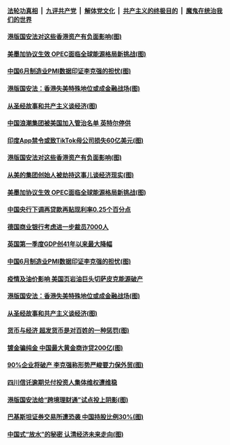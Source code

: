 ####  [法轮功真相](../../../../basic/blob/master/README.md?t=07020802) &nbsp;|&nbsp; [九评共产党](../../../../9ping.md/blob/master/README.md?t=07020802) &nbsp;|&nbsp; [解体党文化](../../../../jtdwh.md/blob/master/README.md?t=07020802)  &nbsp;|&nbsp; [共产主义的终极目的](../../../../gczydzjmd.md/blob/master/README.md?t=07020802) &nbsp;|&nbsp; [魔鬼在统治我们的世界](../../../../mgztzwmdsj.md/blob/master/README.md?t=07020802) 

#### [港版国安法对这些香港资产有负面影响(图)](../pages/p5/938357.md?t=07020802) 

#### [美墨加协议生效 OPEC面临全球能源格局新挑战(图)](../pages/p5/938340.md?t=07020802) 


#### [中国6月制造业PMI数据印证李克强的担忧(图)](../pages/p5/938245.md?t=07020802) 

#### [港版国安法：香港失美特殊地位或成金融战场(图)](../pages/p5/938230.md?t=07020802) 

#### [从圣经故事和共产主义谈经济(图)](../pages/p5/938133.md?t=07020802) 

#### [中国浪潮集团被美国加入管治名单 英特尔停供](../pages/p5/938365.md?t=07020802) 

#### [印度App禁令或致TikTok母公司损失60亿美元(图)](../pages/p5/938364.md?t=07020802) 

#### [港版国安法对这些香港资产有负面影响(图)](../pages/p5/938357.md?t=07020802) 

#### [从美的集团创始人被劫持这事儿谈经济现实(图)](../pages/p5/938344.md?t=07020802) 

#### [美墨加协议生效 OPEC面临全球能源格局新挑战(图)](../pages/p5/938340.md?t=07020802) 


#### [中国央行下调再贷款再贴现利率0.25个百分点](../pages/p5/938264.md?t=07020802) 

#### [德国商业银行考虑进一步裁员7000人](../pages/p5/938262.md?t=07020802) 

#### [英国第一季度GDP创41年以来最大降幅](../pages/p5/938261.md?t=07020802) 

#### [中国6月制造业PMI数据印证李克强的担忧(图)](../pages/p5/938245.md?t=07020802) 

#### [疫情及油价影响 美国页岩油巨头切萨皮克能源破产](../pages/p5/938232.md?t=07020802) 

#### [港版国安法：香港失美特殊地位或成金融战场(图)](../pages/p5/938230.md?t=07020802) 

#### [从圣经故事和共产主义谈经济(图)](../pages/p5/938133.md?t=07020802) 

#### [货币与经济 超发货币是对百姓的一种惩罚(图)](../pages/p5/938130.md?t=07020802) 

#### [镀金骗纯金 中国最大黄金商诈贷200亿(图)](../pages/p5/938160.md?t=07020802) 

#### [90%企业将破产 李克强称形势严峻要力保外贸(图)](../pages/p5/938142.md?t=07020802) 

#### [四川信讬逾期兑付投资人集体维权遭维稳](../pages/p5/938159.md?t=07020802) 

#### [港版国安法给“跨境理财通”试点投上阴影(图)](../pages/p5/938156.md?t=07020802) 

#### [巴基斯坦证券交易所遭恐袭 中国持股比例30%(图)](../pages/p5/938118.md?t=07020802) 

#### [中国式“放水”的秘密 认清经济未来走向(图)](../pages/p5/938113.md?t=07020802) 

